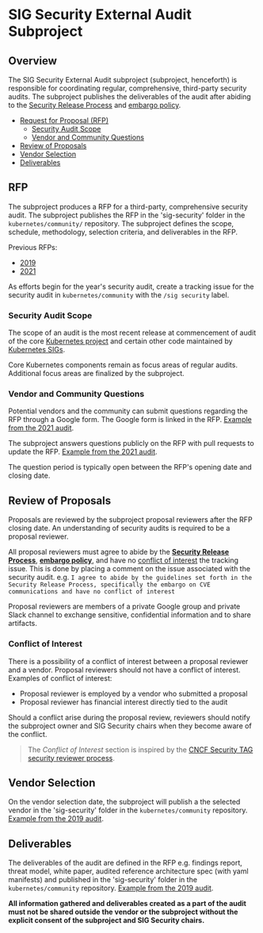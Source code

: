 # SIG Security External Audit Subproject

## Overview

The SIG Security External Audit subproject (subproject, henceforth) is responsible for coordinating regular, comprehensive, third-party security audits.
The subproject publishes the deliverables of the audit after abiding to the [Security Release Process](https://github.com/kubernetes/security/blob/master/security-release-process.md) and [embargo policy](https://github.com/kubernetes/security/blob/master/private-distributors-list.md#embargo-policy).

  - [Request for Proposal (RFP)](#rfp)
    - [Security Audit Scope](#security-audit-scope)
    - [Vendor and Community Questions](#vendor-and-community-questions)
  - [Review of Proposals](#review-of-proposals)
  - [Vendor Selection](#vendor-selection)
  - [Deliverables](#deliverables)

## RFP

The subproject produces a RFP for a third-party, comprehensive security audit. The subproject publishes the RFP in the 'sig-security' folder in the `kubernetes/community/` repository. The subproject defines the scope, schedule, methodology, selection criteria, and deliverables in the RFP.

Previous RFPs:
  - [2019](https://github.com/kubernetes/community/blob/master/sig-security/security-audit-2019/RFP.md)
  - [2021](https://github.com/kubernetes/community/blob/master/sig-security/security-audit-2021/RFP.md)

As efforts begin for the year's security audit, create a tracking issue for the security audit in `kubernetes/community` with the `/sig security` label.

### Security Audit Scope

The scope of an audit is the most recent release at commencement of audit of the core [Kubernetes project](https://github.com/kubernetes/kubernetes) and certain other code maintained by [Kubernetes SIGs](https://github.com/kubernetes-sigs/).

Core Kubernetes components remain as focus areas of regular audits. Additional focus areas are finalized by the subproject.

### Vendor and Community Questions

Potential vendors and the community can submit questions regarding the RFP through a Google form. The Google form is linked in the RFP. [Example from the 2021 audit](https://docs.google.com/forms/d/e/1FAIpQLScjApMDAJ5o5pIBFKpJ3mUhdY9w5s9VYd_TffcMSvYH_O7-og/viewform).

The subproject answers questions publicly on the RFP with pull requests to update the RFP. [Example from the 2021 audit](https://github.com/kubernetes/community/pull/5813).

The question period is typically open between the RFP's opening date and closing date.

## Review of Proposals

Proposals are reviewed by the subproject proposal reviewers after the RFP closing date. An understanding of security audits is required to be a proposal reviewer.

All proposal reviewers must agree to abide by the **[Security Release Process](https://github.com/kubernetes/security/blob/master/security-release-process.md)**, **[embargo policy](https://github.com/kubernetes/security/blob/master/private-distributors-list.md#embargo-policy)**, and have no [conflict of interest](#conflict-of-interest) the tracking issue. This is done by placing a comment on the issue associated with the security audit. e.g. `I agree to abide by the guidelines set forth in the Security Release Process, specifically the embargo on CVE communications and have no conflict of interest`

Proposal reviewers are members of a private Google group and private Slack channel to exchange sensitive, confidential information and to share artifacts.

### Conflict of Interest

There is a possibility of a conflict of interest between a proposal reviewer and a vendor. Proposal reviewers should not have a conflict of interest. Examples of conflict of interest:
  - Proposal reviewer is employed by a vendor who submitted a proposal
  - Proposal reviewer has financial interest directly tied to the audit

Should a conflict arise during the proposal review, reviewers should notify the subproject owner and SIG Security chairs when they become aware of the conflict.

> The _Conflict of Interest_ section is inspired by the [CNCF Security TAG security reviewer process](https://github.com/cncf/tag-security/blob/main/assessments/guide/security-reviewer.md#conflict-of-interest).

## Vendor Selection

On the vendor selection date, the subproject will publish a the selected vendor in the 'sig-security' folder in the `kubernetes/community` repository. [Example from the 2019 audit](https://github.com/kubernetes/community/blob/master/sig-security/security-audit-2019/RFP_Decision.md).

## Deliverables

The deliverables of the audit are defined in the RFP e.g. findings report, threat model, white paper, audited reference architecture spec (with yaml manifests) and published in the 'sig-security' folder in the `kubernetes/community` repository. [Example from the 2019 audit](https://github.com/kubernetes/community/tree/master/sig-security/security-audit-2019/findings).

**All information gathered and deliverables created as a part of the audit must not be shared outside the vendor or the subproject without the explicit consent of the subproject and SIG Security chairs.**